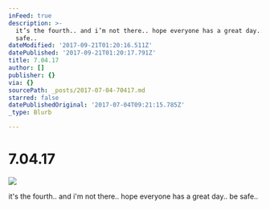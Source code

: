 ```yaml
---
inFeed: true
description: >-
  it’s the fourth.. and i’m not there.. hope everyone has a great day.. be
  safe..
dateModified: '2017-09-21T01:20:16.511Z'
datePublished: '2017-09-21T01:20:17.791Z'
title: 7.04.17
author: []
publisher: {}
via: {}
sourcePath: _posts/2017-07-04-70417.md
starred: false
datePublishedOriginal: '2017-07-04T09:21:15.785Z'
_type: Blurb

---
```

# 7.04.17
![](https://the-grid-user-content.s3-us-west-2.amazonaws.com/c19dfed1-a796-4d36-83ba-2106ad093386.jpg)

it's the fourth.. and i'm not there.. hope everyone has a great day.. be safe..